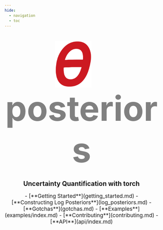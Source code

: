 ```yaml
---
hide:
  - navigation
  - toc
---
```


#

<center>


<span style="font-size:8em; font-weight:bold; color:grey">
<img style="vertical-align: middle;", src=assets/logo.png width=120>
&nbsp;
posteriors
</span>

<h2>Uncertainty Quantification with torch</h2>

<div style="font-size:1.25em;" class="grid cards" markdown>
- [**Getting Started**](getting_started.md)
- [**Constructing Log Posteriors**](log_posteriors.md)
- [**Gotchas**](gotchas.md)
- [**Examples**](examples/index.md)
- [**Contributing**](contributing.md)
- [**API**](api/index.md)
</div>


</center>

